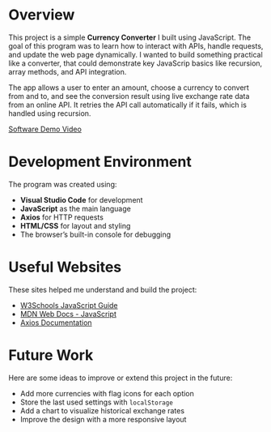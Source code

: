 # Overview

This project is a simple **Currency Converter** I built using JavaScript. The goal of this program was to learn how to interact with APIs, handle requests, and update the web page dynamically. I wanted to build something practical like a converter, that could demonstrate key JavaScrip basics like recursion, array methods, and API integration.

The app allows a user to enter an amount, choose a currency to convert from and to, and see the conversion result using live exchange rate data from an online API. It retries the API call automatically if it fails, which is handled using recursion.

[Software Demo Video](https://youtu.be/7kcSrtM12yQ)

# Development Environment

The program was created using:
- **Visual Studio Code** for development  
- **JavaScript** as the main language  
- **Axios** for HTTP requests  
- **HTML/CSS** for layout and styling  
- The browser’s built-in console for debugging

# Useful Websites

These sites helped me understand and build the project:

- [W3Schools JavaScript Guide](https://www.w3schools.com/js/)
- [MDN Web Docs - JavaScript](https://developer.mozilla.org/en-US/docs/Web/JavaScript)
- [Axios Documentation](https://axios-http.com/docs/intro)

# Future Work

Here are some ideas to improve or extend this project in the future:

- Add more currencies with flag icons for each option  
- Store the last used settings with `localStorage`  
- Add a chart to visualize historical exchange rates  
- Improve the design with a more responsive layout  
 